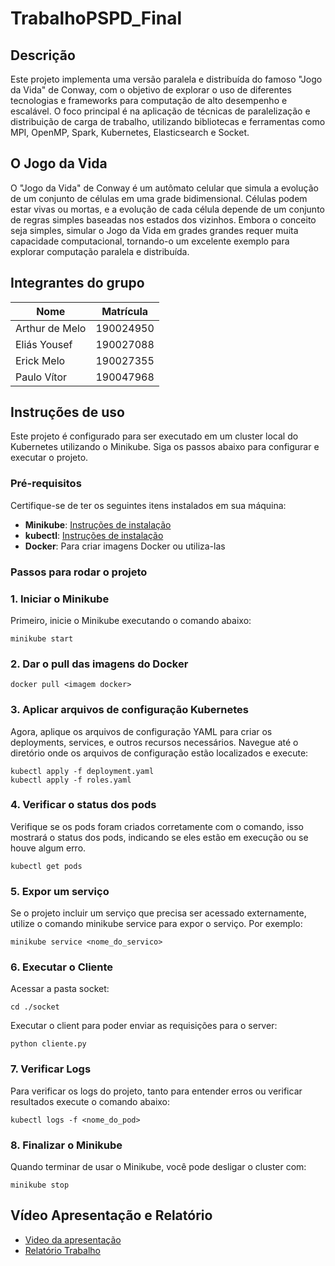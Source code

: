# TrabalhoPSPD_Final

## Descrição
Este projeto implementa uma versão paralela e distribuída do famoso "Jogo da Vida" de Conway, com o objetivo de explorar o uso de diferentes tecnologias e frameworks para computação de alto desempenho e escalável. O foco principal é na aplicação de técnicas de paralelização e distribuição de carga de trabalho, utilizando bibliotecas e ferramentas como MPI, OpenMP, Spark, Kubernetes, Elasticsearch e Socket.

## O Jogo da Vida
O "Jogo da Vida" de Conway é um autômato celular que simula a evolução de um conjunto de células em uma grade bidimensional. Células podem estar vivas ou mortas, e a evolução de cada célula depende de um conjunto de regras simples baseadas nos estados dos vizinhos. Embora o conceito seja simples, simular o Jogo da Vida em grades grandes requer muita capacidade computacional, tornando-o um excelente exemplo para explorar computação paralela e distribuída.

## Integrantes do grupo
| Nome | Matrícula |
|---|---|
| Arthur de Melo | 190024950
| Eliás Yousef   | 190027088
| Erick Melo     | 190027355
| Paulo Vítor    | 190047968

## Instruções de uso
Este projeto é configurado para ser executado em um cluster local do Kubernetes utilizando o Minikube. Siga os passos abaixo para configurar e executar o projeto.

### Pré-requisitos

Certifique-se de ter os seguintes itens instalados em sua máquina:

- **Minikube**: [Instruções de instalação](https://minikube.sigs.k8s.io/docs/start/)
- **kubectl**: [Instruções de instalação](https://kubernetes.io/docs/tasks/tools/install-kubectl/)
- **Docker**: Para criar imagens Docker ou utiliza-las

### Passos para rodar o projeto

### 1. Iniciar o Minikube

Primeiro, inicie o Minikube executando o comando abaixo:

```
minikube start
```

### 2. Dar o pull das imagens do Docker

```
docker pull <imagem docker>
```

### 3. Aplicar arquivos de configuração Kubernetes

Agora, aplique os arquivos de configuração YAML para criar os deployments, services, e outros recursos necessários. Navegue até o diretório onde os arquivos de configuração estão localizados e execute:

```
kubectl apply -f deployment.yaml
kubectl apply -f roles.yaml
```

### 4. Verificar o status dos pods

Verifique se os pods foram criados corretamente com o comando, isso mostrará o status dos pods, indicando se eles estão em execução ou se houve algum erro.

```
kubectl get pods
```

### 5. Expor um serviço

Se o projeto incluir um serviço que precisa ser acessado externamente, utilize o comando minikube service para expor o serviço. Por exemplo:

```
minikube service <nome_do_servico>
```


### 6. Executar o Cliente

Acessar a pasta socket:

```
cd ./socket
```

Executar o client para poder enviar as requisições para o server:

```
python cliente.py
```

### 7. Verificar Logs

Para verificar os logs do projeto, tanto para entender erros ou verificar resultados execute o comando abaixo:

```
kubectl logs -f <nome_do_pod>
```

### 8. Finalizar o Minikube

Quando terminar de usar o Minikube, você pode desligar o cluster com:

```
minikube stop
```

## Vídeo Apresentação e Relatório

- [Video da apresentação](https://youtu.be/_ipTsouHLg4) 
- [Relatório Trabalho](./Relatorio_TF_PSPD.pdf)


